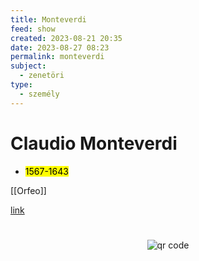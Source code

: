 ```yaml
---
title: Monteverdi
feed: show
created: 2023-08-21 20:35
date: 2023-08-27 08:23
permalink: monteverdi
subject:
  - zenetöri
type:
  - személy
---
```

# Claudio Monteverdi
- <mark>1567-1643</mark>

[[Orfeo]]

[link](https://www.wikiwand.com/en/Claudio_Monteverdi)




#
<p style="text-align: center;"><img src="https://chart.googleapis.com/chart?cht=qr&chl=https://notes.andrasdenes.com/monteverdi&chs=180x180&choe=UTF-8&chld=L|2" alt="qr code"></p>

